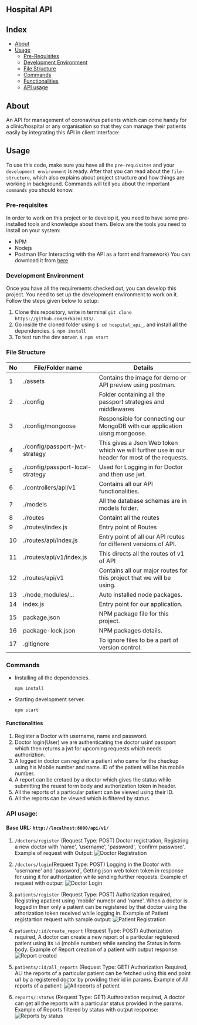 ## Hospital API

## Index

- [About](#about)
- [Usage](#usage)
  - [Pre-Requisites](#pre-requisites)
  - [Development Environment](#development-environment)
  - [File Structure](#file-structure)
  - [Commands](#command)
  - [Functionalities](#functionalities)
  - [API usage](#api-usage)

## About

An API for management of coronavirus patients which can come handy for a clinic/hospital or any organisation so that they can manage their patients easily by integrating this API in client Interface:

## Usage

To use this code, make sure you have all the `pre-requisites` and your `development environment` is ready. After that you can read about the `file-structure`, which also explains about project structure and how things are working in background. Commands will tell you about the important `commands` you should konow.

### Pre-requisites

In order to work on this project or to develop it, you need to have some pre-installed tools and knowledge about them. Below are the tools you need to install on your system:

- NPM
- Nodejs
- Postman (For Interacting with the API as a fornt end framework) You can download it from [here](https://www.postman.com/)

### Development Environment

Once you have all the requirements checked out, you can develop this project. You need to set up the development environment to work on it. Follow the steps given below to setup:

1. Clone this repository, write in terminal `git clone https://github.com/mrkazmi333/`.
2. Go inside the cloned folder using `$ cd hospital_api_`, and install all the dependencies. `$ npm install`
3. To test run the dev server. `$ npm start`

### File Structure

| No  | File/Folder name                 | Details                                                                                       |
| --- | -------------------------------- | --------------------------------------------------------------------------------------------- |
| 1   | ./assets                         | Contains the image for demo or API preview using postman.                                     |
| 2   | ./config                         | Folder containing all the passport strategies and middlewares                                 |
| 3   | ./config/mongoose                | Responsible for connecting our MongoDB with our application uisng mongoose.                   |
| 4   | ./config/passport-jwt-strategy   | This gives a Json Web token which we will further use in our header for most of the requests. |
| 5   | ./config/passport-local-strategy | Used for Logging in for Doctor and then use jwt.                                              |
| 6   | ./controllers/api/v1             | Contains all our API functionalities.                                                         |
| 7   | ./models                         | All the database schemas are in models folder.                                                |
| 8   | ./routes                         | Containt all the routes                                                                       |
| 9   | ./routes/index.js                | Entry point of Routes                                                                         |
| 10  | ./routes/api/index.js            | Entry point of all our API routes for different versions of API.                              |
| 11  | ./routes/api/v1/index.js         | This directs all the routes of v1 of API                                                      |
| 12  | ./routes/api/v1                  | Contains all our major routes for this project that we will be using.                         |
| 13  | ./node_modules/...               | Auto installed node packages.                                                                 |
| 14  | index.js                         | Entry point for our application.                                                              |
| 15  | package.json                     | NPM package file for this project.                                                            |
| 16  | package-lock.json                | NPM packages details.                                                                         |
| 17  | .gitignore                       | To ignore files to be a part of version control.                                              |

### Commands

- Installing all the dependencies.
  ```
  npm install
  ```
- Starting development server.
  ```
  npm start
  ```

#### Functionalities

1. Register a Doctor with username, name and password.
2. Doctor login(User) we are authenticating the doctor usinf passport which then returns a jwt for upcoming requests which needs authoriztion.
3. A logged in doctor can register a patient who came for the checkup using his Mobile number and name. ID of the patient will be his mobile number.
4. A report can be cretaed by a doctor which gives the status while submitting the reuest form body and authorization token in header.
5. All the reports of a particular patient can be viewed using their ID.
6. All the reports can be viewed which is filtered by status.

### API usage:

#### Base URL: `http://localhost:8000/api/v1/`

1. `/doctors/register` (Request Type: POST) Doctor registration, Registring a new doctor with 'name', 'username', 'password', 'confirm password'.
   Example of request with Output:
   ![Doctor Registration](/assests/doctor_register.png)

2. `/doctors/login`(Request Type: POST) Logging in the Dcotor with 'username' and 'password', Getting json web token token in response for using it for authorization while sending further requests.
   Example of request with outpur:
   ![Doctor Login](/assets/doctor_login.png)

3. `patients/register` (Request Type: POST) Authorization required, Registring apatient using 'mobile' numebr and 'name'. When a doctor is logged in then only a patient can be registered by that doctor using the athorization token received while logging in.
   Example of Patient registartion request with sample output:
   ![Patient Registration](/assets/patients_register.png)

4. `patients/:id/create_report` (Request Type: POST) Authorization required, A doctor can create a new report of a particular registered patient using its `id` (mobile number) while sending the Status in form body.
   Example of Report creation of a patient with output response:
   ![Report created](/assets/create_report.png)

5. `patients/:id/all_reports` (Request Type: GET) Authorization Required, ALl the reports of a particular patient can be fetched using this end point url by a registered doctor by providing their id in params.
   Example of All reports of a patient:
   ![All rpeorts of patient](/assets/get_all_reports.png)

6. `reports/:status` (Request Type: GET) Authroization required, A doctor can get all the reports with a particular status provided in the params.
   Example of Reports filtered by status with output response:
   ![Reports by status](/assets/reports_by_status.png)
